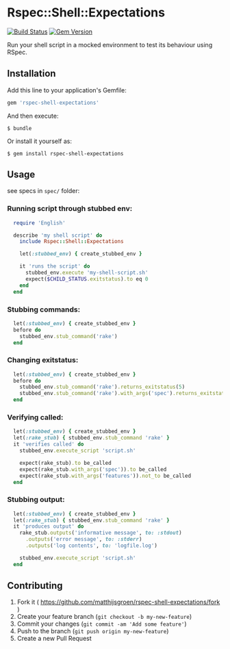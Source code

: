 # Rspec::Shell::Expectations
[![Build Status](https://travis-ci.org/matthijsgroen/rspec-shell-expectations.png?branch=master)](https://travis-ci.org/matthijsgroen/rspec-shell-expectations)
[![Gem Version](https://badge.fury.io/rb/rspec-shell-expectations.svg)](http://badge.fury.io/rb/rspec-shell-expectations)

Run your shell script in a mocked environment to test its behaviour
using RSpec.

## Installation

Add this line to your application's Gemfile:

```ruby
gem 'rspec-shell-expectations'
```

And then execute:

    $ bundle

Or install it yourself as:

    $ gem install rspec-shell-expectations

## Usage

see specs in `spec/` folder:

### Running script through stubbed env:

```ruby
  require 'English'

  describe 'my shell script' do
    include Rspec::Shell::Expectations

    let(:stubbed_env) { create_stubbed_env }

    it 'runs the script' do
      stubbed_env.execute 'my-shell-script.sh'
      expect($CHILD_STATUS.exitstatus).to eq 0
    end
  end
```

### Stubbing commands:

```ruby
  let(:stubbed_env) { create_stubbed_env }
  before do
    stubbed_env.stub_command('rake')
  end
```

### Changing exitstatus:

```ruby
  let(:stubbed_env) { create_stubbed_env }
  before do
    stubbed_env.stub_command('rake').returns_exitstatus(5)
    stubbed_env.stub_command('rake').with_args('spec').returns_exitstatus(3)
  end
```

### Verifying called:

```ruby
  let(:stubbed_env) { create_stubbed_env }
  let(:rake_stub) { stubbed_env.stub_command 'rake' }
  it 'verifies called' do
    stubbed_env.execute_script 'script.sh'

    expect(rake_stub).to be_called
    expect(rake_stub.with_args('spec')).to be_called
    expect(rake_stub.with_args('features')).not_to be_called
  end
```

### Stubbing output:

```ruby
  let(:stubbed_env) { create_stubbed_env }
  let(:rake_stub) { stubbed_env.stub_command 'rake' }
  it 'produces output' do
    rake_stub.outputs('informative message', to: :stdout)
      .outputs('error message', to: :stderr)
      .outputs('log contents', to: 'logfile.log')

    stubbed_env.execute_script 'script.sh'
  end
```

## Contributing

1. Fork it ( https://github.com/matthijsgroen/rspec-shell-expectations/fork )
2. Create your feature branch (`git checkout -b my-new-feature`)
3. Commit your changes (`git commit -am 'Add some feature'`)
4. Push to the branch (`git push origin my-new-feature`)
5. Create a new Pull Request
